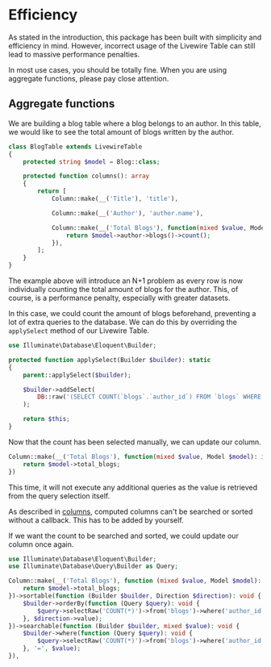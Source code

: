 # Efficiency

As stated in the introduction, this package has been built with simplicity and efficiency in mind. However, incorrect
usage of the Livewire Table can still lead to massive performance penalties.

In most use cases, you should be totally fine. When you are using aggregate functions, please pay close attention.

## Aggregate functions

We are building a blog table where a blog belongs to an author. In this table, we would like to see the total amount of
blogs written by the author.

```php
class BlogTable extends LivewireTable
{
    protected string $model = Blog::class;

    protected function columns(): array
    {
        return [
            Column::make(__('Title'), 'title'),

            Column::make(__('Author'), 'author.name'),

            Column::make(__('Total Blogs'), function(mixed $value, Model $model): int {
                return $model->author->blogs()->count();
            }),
        ];
    }
}
```

The example above will introduce an N+1 problem as every row is now individually counting the total amount of blogs for
the author. This, of course, is a performance penalty, especially with greater datasets.

In this case, we could count the amount of blogs beforehand, preventing a lot of extra queries to the database. We can
do this by overriding the `applySelect` method of our Livewire Table.

```php
use Illuminate\Database\Eloquent\Builder;

protected function applySelect(Builder $builder): static
{
    parent::applySelect($builder);

    $builder->addSelect(
        DB::raw('(SELECT COUNT(`blogs`.`author_id`) FROM `blogs` WHERE `blogs`.`author_id` = `author`.`id` GROUP BY `blogs`.`author_id`) AS total_blogs')
    );

    return $this;
}
```

Now that the count has been selected manually, we can update our column.

```php
Column::make(__('Total Blogs'), function(mixed $value, Model $model): int {
    return $model->total_blogs;
})
```

This time, it will not execute any additional queries as the value is retrieved from the query selection itself.

As described in [columns](/usage/columns#computed), computed columns can't be searched or sorted without a callback.
This has to be added by yourself.

If we want the count to be searched and sorted, we could update our column once again.

```php
use Illuminate\Database\Eloquent\Builder;
use Illuminate\Database\Query\Builder as Query;

Column::make(__('Total Blogs'), function (mixed $value, Model $model): int {
    return $model->total_blogs;
})->sortable(function (Builder $builder, Direction $direction): void {
    $builder->orderBy(function (Query $query): void {
        $query->selectRaw('COUNT(*)')->from('blogs')->where('author_id', '=', DB::raw('author.id'));
    }, $direction->value);
})->searchable(function (Builder $builder, mixed $value): void {
    $builder->where(function (Query $query): void {
        $query->selectRaw('COUNT(*)')->from('blogs')->where('author_id', '=', DB::raw('author.id'));
    }, '=', $value);
}),
```
